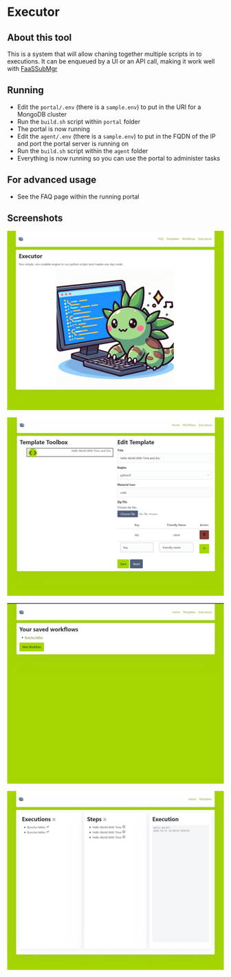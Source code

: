# Executor

## About this tool
This is a system that will allow chaning together multiple scripts in to executions. It can be enqueued by a UI or an API call, making it work well with [FaaSSubMgr](https://github.com/graboskyc/FaaSSubMgr)

## Running
* Edit the `portal/.env` (there is a `sample.env`) to put in the URI for a MongoDB cluster
* Run the `build.sh` script within `portal` folder
* The portal is now running
* Edit the `agent/.env` (there is a `sample.env`) to put in the FQDN of the IP and port the portal server is running on
* Run the `build.sh` script within the `agent` folder
* Everything is now running so you can use the portal to administer tasks

## For advanced usage
* See the FAQ page within the running portal

## Screenshots

![](screenshots/ss01.png)

![](screenshots/ss02.png)

![](screenshots/ss03.png)

![](screenshots/ss04.png)